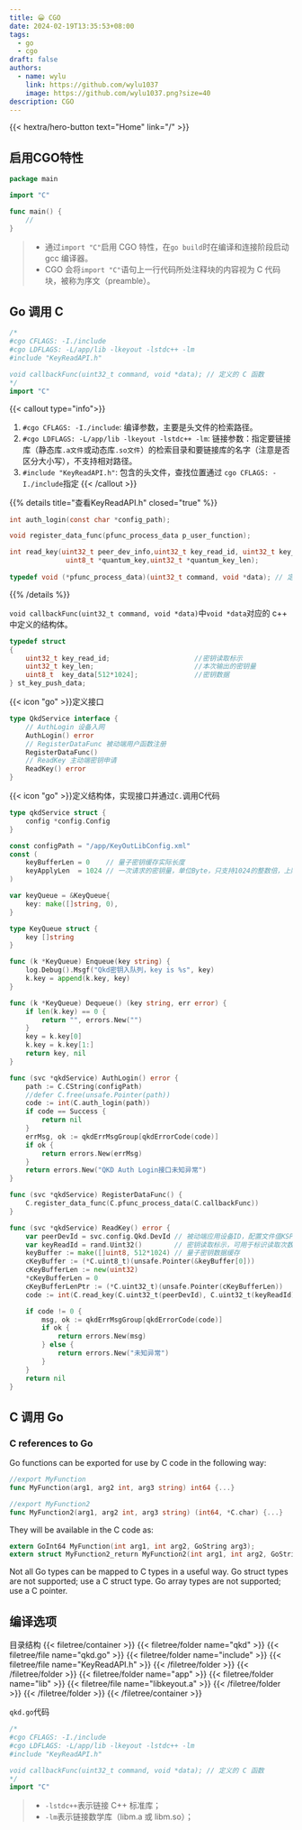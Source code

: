 ```yaml
---
title: 😀 CGO
date: 2024-02-19T13:35:53+08:00
tags:
  - go
  - cgo
draft: false
authors:
  - name: wylu
    link: https://github.com/wylu1037
    image: https://github.com/wylu1037.png?size=40
description: CGO
---
```



{{< hextra/hero-button text="Home" link="/" >}}


## 启用CGO特性
```go
package main

import "C"

func main() {
    //
}
```
> + 通过`import "C"`启用 CGO 特性，在`go build`时在编译和连接阶段启动 gcc 编译器。
> + CGO 会将`import "C"`语句上一行代码所处注释块的内容视为 C 代码块，被称为序文（preamble）。

## Go 调用 C
```go {filename="qkd.go",hl_lines=[1,2,3]}
/*
#cgo CFLAGS: -I./include
#cgo LDFLAGS: -L/app/lib -lkeyout -lstdc++ -lm
#include "KeyReadAPI.h"

void callbackFunc(uint32_t command, void *data); // 定义的 C 函数
*/
import "C"
```
{{< callout type="info">}}
1. `#cgo CFLAGS: -I./include`: 编译参数，主要是头文件的检索路径。
2. `#cgo LDFLAGS: -L/app/lib -lkeyout -lstdc++ -lm`: 链接参数：指定要链接库（静态库`.a文件`或动态库`.so文件`）的检索目录和要链接库的名字（注意是否区分大小写），不支持相对路径。
3. `#include "KeyReadAPI.h"`: 包含的头文件，查找位置通过 `cgo CFLAGS: -I./include`指定
{{< /callout >}}

{{% details title="查看KeyReadAPI.h" closed="true" %}}

```c {filename="KeyReadAPI.h"}
int auth_login(const char *config_path);

void register_data_func(pfunc_process_data p_user_function);

int read_key(uint32_t peer_dev_info,uint32_t key_read_id, uint32_t key_apply_len,
              uint8_t *quantum_key,uint32_t *quantum_key_len);
              
typedef void (*pfunc_process_data)(uint32_t command, void *data); // 定义的回调函数，register_data_func注册该回调函数
```

{{% /details %}}

`void callbackFunc(uint32_t command, void *data)`中`void *data`对应的 c++ 中定义的结构体。
```c++ {filename=" KeyReadAPI.h"}
typedef struct
{
    uint32_t key_read_id;                     //密钥读取标示
    uint32_t key_len; 						  //本次输出的密钥量
    uint8_t  key_data[512*1024];              //密钥数据
} st_key_push_data;
```

{{< icon "go" >}}定义接口
```go {filename="qkd.go"}
type QkdService interface {
	// AuthLogin 设备入网
	AuthLogin() error
	// RegisterDataFunc 被动端用户函数注册
	RegisterDataFunc()
	// ReadKey 主动端密钥申请
	ReadKey() error
}
```
{{< icon "go" >}}定义结构体，实现接口并通过`C.`调用C代码
```go {filename="qkd.go",hl_lines=[34,36,48,59]}
type qkdService struct {
	config *config.Config
}

const configPath = "/app/KeyOutLibConfig.xml"
const (
	keyBufferLen = 0    // 量子密钥缓存实际长度
	keyApplyLen  = 1024 // 一次请求的密钥量，单位Byte，只支持1024的整数倍，上限512*1024
)

var keyQueue = &KeyQueue{
	key: make([]string, 0),
}

type KeyQueue struct {
	key []string
}

func (k *KeyQueue) Enqueue(key string) {
	log.Debug().Msgf("Qkd密钥入队列，key is %s", key)
	k.key = append(k.key, key)
}

func (k *KeyQueue) Dequeue() (key string, err error) {
	if len(k.key) == 0 {
		return "", errors.New("")
	}
	key = k.key[0]
	k.key = k.key[1:]
	return key, nil
}

func (svc *qkdService) AuthLogin() error {
	path := C.CString(configPath)
	//defer C.free(unsafe.Pointer(path))
	code := int(C.auth_login(path))
	if code == Success {
		return nil
	}
	errMsg, ok := qkdErrMsgGroup[qkdErrorCode(code)]
	if ok {
		return errors.New(errMsg)
	}
	return errors.New("QKD Auth Login接口未知异常")
}

func (svc *qkdService) RegisterDataFunc() {
	C.register_data_func(C.pfunc_process_data(C.callbackFunc))
}

func (svc *qkdService) ReadKey() error {
	var peerDevId = svc.config.Qkd.DevId // 被动端应用设备ID，配置文件值KSP ID
	var keyReadId = rand.Uint32()        // 密钥读取标示，可用于标识读取次数，每次密钥申请此参数不能重复。
	keyBuffer := make([]uint8, 512*1024) // 量子密钥数据缓存
	cKeyBuffer := (*C.uint8_t)(unsafe.Pointer(&keyBuffer[0]))
	cKeyBufferLen := new(uint32)
	*cKeyBufferLen = 0
	cKeyBufferLenPtr := (*C.uint32_t)(unsafe.Pointer(cKeyBufferLen))
	code := int(C.read_key(C.uint32_t(peerDevId), C.uint32_t(keyReadId), C.uint32_t(keyApplyLen), cKeyBuffer, cKeyBufferLenPtr))

	if code != 0 {
		msg, ok := qkdErrMsgGroup[qkdErrorCode(code)]
		if ok {
			return errors.New(msg)
		} else {
			return errors.New("未知异常")
		}
	}
	return nil
}
```

## C 调用 Go
### C references to Go
Go functions can be exported for use by C code in the following way:
```go
//export MyFunction
func MyFunction(arg1, arg2 int, arg3 string) int64 {...}

//export MyFunction2
func MyFunction2(arg1, arg2 int, arg3 string) (int64, *C.char) {...}
```

They will be available in the C code as:
```c
extern GoInt64 MyFunction(int arg1, int arg2, GoString arg3);
extern struct MyFunction2_return MyFunction2(int arg1, int arg2, GoString arg3);
```

Not all Go types can be mapped to C types in a useful way. Go struct types are not supported; use a C struct type. Go array types are not supported; use a C pointer.




## 编译选项
目录结构
{{< filetree/container >}}
  {{< filetree/folder name="qkd" >}}
    {{< filetree/file name="qkd.go" >}}
    {{< filetree/folder name="include" >}}
      {{< filetree/file name="KeyReadAPI.h" >}}
    {{< /filetree/folder >}}
  {{< /filetree/folder >}}
  {{< filetree/folder name="app" >}}
    {{< filetree/folder name="lib" >}}
      {{< filetree/file name="libkeyout.a" >}}
    {{< /filetree/folder >}}
  {{< /filetree/folder >}}
{{< /filetree/container >}}

`qkd.go`代码
```go {filename="qkd.go"}
/*
#cgo CFLAGS: -I./include
#cgo LDFLAGS: -L/app/lib -lkeyout -lstdc++ -lm
#include "KeyReadAPI.h"

void callbackFunc(uint32_t command, void *data); // 定义的 C 函数
*/
import "C"
```
> + `-lstdc++`表示链接 C++ 标准库；
> + `-lm`表示链接数学库（libm.a 或 libm.so）；




